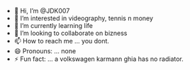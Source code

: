 - 👋 Hi, I’m @JDK007
- 👀 I’m interested in videography, tennis n money
- 🌱 I’m currently learning life
- 💞️ I’m looking to collaborate on bizness
- 📫 How to reach me ... you dont.
- 😄 Pronouns: ... none
- ⚡ Fun fact: ... a volkswagen karmann ghia has no radiator.

<!---
JDK007/JDK007 is a ✨ special ✨ repository because its `README.md` (this file) appears on your GitHub profile.
You can click the Preview link to take a look at your changes.
--->
